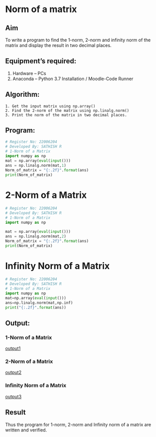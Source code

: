 # Norm of a matrix
## Aim
To write a program to find the 1-norm, 2-norm and infinity norm of the matrix and display the result in two decimal places.
## Equipment’s required:
1.	Hardware – PCs
2.	Anaconda – Python 3.7 Installation / Moodle-Code Runner
## Algorithm:
	1. Get the input matrix using np.array()   
    2. Find the 2-norm of the matrix using np.linalg.norm()
	3. Print the norm of the matrix in two decimal places.
## Program:
```Python
# Register No: 22006204
# Developed By: SATHISH R
# 1-Norm of a Matrix
import numpy as np
mat = np.array(eval(input()))
ans = np.linalg.norm(mat,1)
Norm_of_matrix = "{:.2f}".format(ans)
print(Norm_of_matrix)

```


# 2-Norm of a Matrix
```python
# Register No: 22006204
# Developed By: SATHISH R
# 1-Norm of a Matrix
import numpy as np

mat = np.array(eval(input()))
ans = np.linalg.norm(mat,2)
Norm_of_matrix = "{:.2f}".format(ans)
print(Norm_of_matrix)
```


# Infinity Norm of a Matrix
```python
# Register No: 22006204
# Developed By: SATHISH R
# 1-Norm of a Matrix
import numpy as np
mat=np.array(eval(input()))
ans=np.linalg.norm(mat,np.inf)
print("{:.2f}".format(ans))
```
## Output:
### 1-Norm of a Matrix
[output1](./norm1.png)

### 2-Norm of a Matrix
[output2](./norm2.png)

### Infinity Norm of a Matrix
[output3](./norm3.png)

## Result
Thus the program for 1-norm, 2-norm and Infinity norm of a matrix are written and verified.
